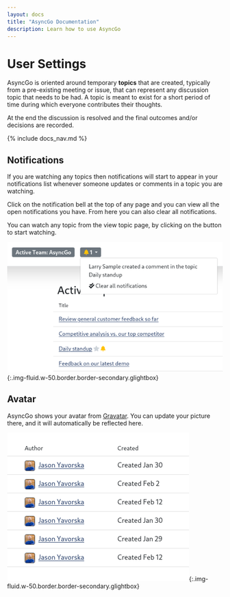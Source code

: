 ```yaml
---
layout: docs
title: "AsyncGo Documentation"
description: Learn how to use AsyncGo
---
```


# User Settings

AsyncGo is oriented around temporary **topics** that are created, typically from
a pre-existing meeting or issue, that can represent any discussion topic that
needs to be had. A topic is meant to exist for a short period of time during
which everyone contributes their thoughts.

At the end the discussion is resolved and the final outcomes and/or decisions
are recorded.

{% include docs_nav.md %}

## Notifications

If you are watching any topics then notifications will start to appear in your
notifications list whenever someone updates or comments in a topic you are
watching.

Click on the notification bell at the top of any page and you can view all the
open notifications you have. From here you can also clear all notifications.

You can watch any topic from the view topic page, by clicking on the button to
start watching.

![Notifications](assets/images/notifications.png){:.img-fluid.w-50.border.border-secondary.glightbox}

## Avatar

AsyncGo shows your avatar from [Gravatar](https://www.gravatar.com). You can
update your picture there, and it will automatically be reflected here.

![Gravatars](assets/images/gravatar.png){:.img-fluid.w-50.border.border-secondary.glightbox}
